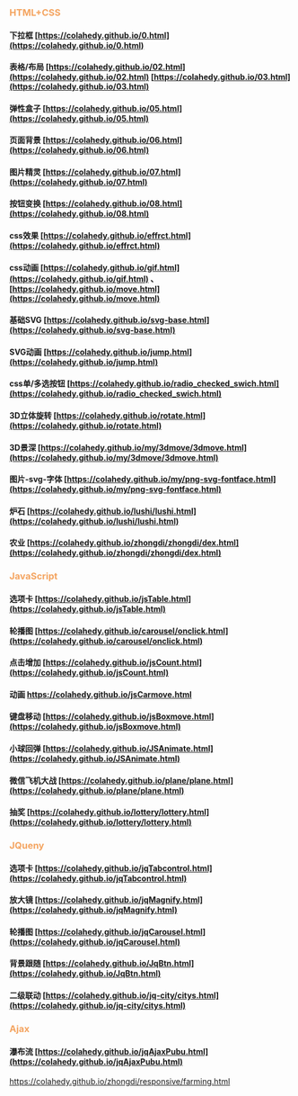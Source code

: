 ### <font color="sandybrown">HTML+CSS</font>
#### 下拉框  [https://colahedy.github.io/0.html](https://colahedy.github.io/0.html)
#### 表格/布局 [https://colahedy.github.io/02.html](https://colahedy.github.io/02.html)  [https://colahedy.github.io/03.html](https://colahedy.github.io/03.html)
#### 弹性盒子   [https://colahedy.github.io/05.html](https://colahedy.github.io/05.html)
#### 页面背景  [https://colahedy.github.io/06.html](https://colahedy.github.io/06.html)
#### 图片精灵  [https://colahedy.github.io/07.html](https://colahedy.github.io/07.html)
#### 按钮变换  [https://colahedy.github.io/08.html](https://colahedy.github.io/08.html)
#### css效果  [https://colahedy.github.io/effrct.html](https://colahedy.github.io/effrct.html)
#### css动画  [https://colahedy.github.io/gif.html](https://colahedy.github.io/gif.html)  、[https://colahedy.github.io/move.html](https://colahedy.github.io/move.html)
#### 基础SVG  [https://colahedy.github.io/svg-base.html](https://colahedy.github.io/svg-base.html)
#### SVG动画  [https://colahedy.github.io/jump.html](https://colahedy.github.io/jump.html)
#### css单/多选按钮  [https://colahedy.github.io/radio_checked_swich.html](https://colahedy.github.io/radio_checked_swich.html)
#### 3D立体旋转  [https://colahedy.github.io/rotate.html](https://colahedy.github.io/rotate.html)
#### 3D景深   [https://colahedy.github.io/my/3dmove/3dmove.html](https://colahedy.github.io/my/3dmove/3dmove.html)
#### 图片-svg-字体   [https://colahedy.github.io/my/png-svg-fontface.html](https://colahedy.github.io/my/png-svg-fontface.html)
#### 炉石  [https://colahedy.github.io/lushi/lushi.html](https://colahedy.github.io/lushi/lushi.html)
#### 农业  [https://colahedy.github.io/zhongdi/zhongdi/dex.html](https://colahedy.github.io/zhongdi/zhongdi/dex.html)


### <font color="sandybrown">JavaScript</font>
#### 选项卡 [https://colahedy.github.io/jsTable.html](https://colahedy.github.io/jsTable.html)
#### 轮播图  [https://colahedy.github.io/carousel/onclick.html](https://colahedy.github.io/carousel/onclick.html)
#### 点击增加  [https://colahedy.github.io/jsCount.html](https://colahedy.github.io/jsCount.html)
#### 动画  [https://colahedy.github.io/jsCarmove.html ](https://colahedy.github.io/jsCarmove.html)
#### 键盘移动  [https://colahedy.github.io/jsBoxmove.html](https://colahedy.github.io/jsBoxmove.html)
#### 小球回弹  [https://colahedy.github.io/JSAnimate.html](https://colahedy.github.io/JSAnimate.html)
#### 微信飞机大战  [https://colahedy.github.io/plane/plane.html](https://colahedy.github.io/plane/plane.html)
#### 抽奖  [https://colahedy.github.io/lottery/lottery.html](https://colahedy.github.io/lottery/lottery.html)

### <font color="sandybrown">JQueny</font>
#### 选项卡  [https://colahedy.github.io/jqTabcontrol.html](https://colahedy.github.io/jqTabcontrol.html)
#### 放大镜  [https://colahedy.github.io/jqMagnify.html](https://colahedy.github.io/jqMagnify.html)
#### 轮播图  [https://colahedy.github.io/jqCarousel.html](https://colahedy.github.io/jqCarousel.html)
#### 背景跟随  [https://colahedy.github.io/JqBtn.html](https://colahedy.github.io/JqBtn.html)
#### 二级联动  [https://colahedy.github.io/jq-city/citys.html](https://colahedy.github.io/jq-city/citys.html)

### <font color="sandybrown">Ajax</font>
#### 瀑布流  [https://colahedy.github.io/jqAjaxPubu.html](https://colahedy.github.io/jqAjaxPubu.html)

https://colahedy.github.io/zhongdi/responsive/farming.html

